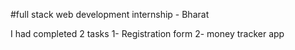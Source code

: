 #full stack web development internship - Bharat

I had completed 2 tasks 
1- Registration form 
2- money tracker app
